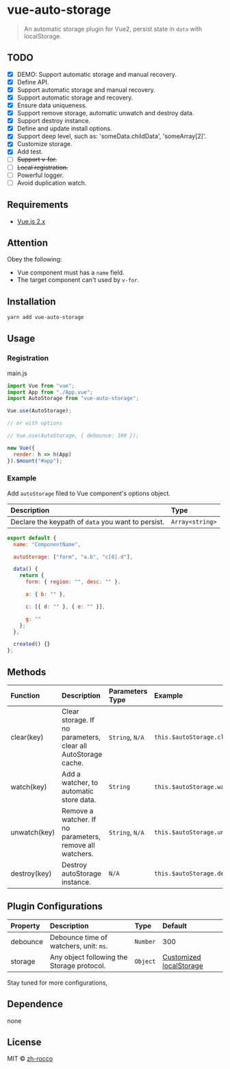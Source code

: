 # vue-auto-storage

> An automatic storage plugin for Vue2, persist state in `data` with localStorage.

## TODO

- [x] DEMO: Support automatic storage and manual recovery.
- [x] Define API.
- [x] Support automatic storage and manual recovery.
- [x] Support automatic storage and recovery.
- [x] Ensure data uniqueness.
- [x] Support remove storage, automatic unwatch and destroy data.
- [x] Support destroy instance.
- [x] Define and update install options.
- [x] Support deep level, such as: 'someData.childData', 'someArray[2]'.
- [x] Customize storage.
- [x] Add test.
- [ ] ~~Support v-for.~~
- [ ] ~~Local registration.~~
- [ ] Powerful logger.
- [ ] Avoid duplication watch.

## Requirements

- [Vue.js 2.x](https://cn.vuejs.org/)

## Attention

Obey the following:

- Vue component must has a `name` field.
- The target component can't used by `v-for`.

## Installation

```bash
yarn add vue-auto-storage
```

## Usage

### Registration

main.js

```javascript
import Vue from "vue";
import App from "./App.vue";
import AutoStorage from "vue-auto-storage";

Vue.use(AutoStorage);

// or with options

// Vue.use(AutoStorage, { debounce: 100 });

new Vue({
  render: h => h(App)
}).$mount("#app");
```

### Example

Add `autoStorage` filed to Vue component's options object.

| Description                                        | Type            |
| :------------------------------------------------- | :-------------- |
| Declare the keypath of `data` you want to persist. | `Array<string>` |

```javascript
export default {
  name: "ComponentName",

  autoStorage: ["form", "a.b", "c[0].d"],

  data() {
    return {
      form: { region: "", desc: "" },

      a: { b: "" },

      c: [{ d: "" }, { e: "" }],

      g: ""
    };
  },

  created() {}
};
```

## Methods

| Function     | Description                                                   | Parameters Type | Example                             |
| :----------- | :------------------------------------------------------------ | :-------------- | :---------------------------------- |
| clear(key)   | Clear storage. If no parameters, clear all AutoStorage cache. | `String`, `N/A` | `this.$autoStorage.clear("a.b")`    |
| watch(key)   | Add a watcher, to automatic store data.                       | `String`        | `this.$autoStorage.watch("g")`      |
| unwatch(key) | Remove a watcher. If no parameters, remove all watchers.      | `String`, `N/A` | `this.$autoStorage.unwatch("form")` |
| destroy(key) | Destroy autoStorage instance.                                 | `N/A`           | `this.$autoStorage.destroy()`       |

## Plugin Configurations

| Property | Description                                | Type     | Default                                                                                          |
| :------- | :----------------------------------------- | :------- | :----------------------------------------------------------------------------------------------- |
| debounce | Debounce time of watchers, unit: `ms`.     | `Number` | 300                                                                                              |
| storage  | Any object following the Storage protocol. | `Object` | [Customized localStorage](https://github.com/zh-rocco/vue-auto-storage/blob/master/src/store.js) |

Stay tuned for more configurations,

## Dependence

none

## License

MIT © [zh-rocco](https://github.com/zh-rocco)

